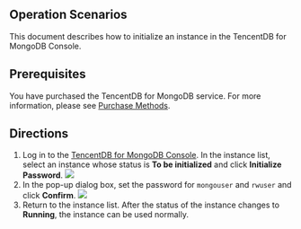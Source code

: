 ## Operation Scenarios
This document describes how to initialize an instance in the TencentDB for MongoDB Console.

## Prerequisites
You have purchased the TencentDB for MongoDB service. For more information, please see [Purchase Methods](https://intl.cloud.tencent.com/document/product/240/3551).

## Directions
1. Log in to the [TencentDB for MongoDB Console](https://console.cloud.tencent.com/mongodb). In the instance list, select an instance whose status is **To be initialized** and click **Initialize Password**.
![](https://main.qcloudimg.com/raw/f1834b79e28165b746af06d82eaa209c.png)
2. In the pop-up dialog box, set the password for `mongouser` and `rwuser` and click **Confirm**.
![](https://main.qcloudimg.com/raw/7e7c7d22d8609e180d9309cf3995307b.png)
3. Return to the instance list. After the status of the instance changes to **Running**, the instance can be used normally.
